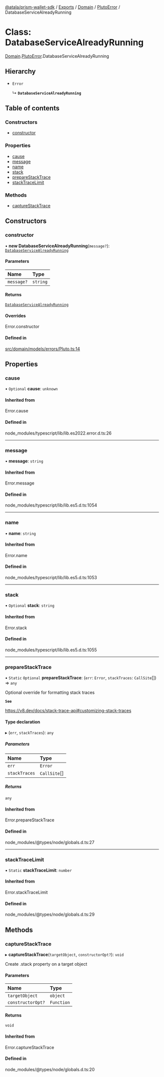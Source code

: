 [@atala/prism-wallet-sdk](../README.md) / [Exports](../modules.md) / [Domain](../modules/Domain.md) / [PlutoError](../modules/Domain.PlutoError.md) / DatabaseServiceAlreadyRunning

# Class: DatabaseServiceAlreadyRunning

[Domain](../modules/Domain.md).[PlutoError](../modules/Domain.PlutoError.md).DatabaseServiceAlreadyRunning

## Hierarchy

- `Error`

  ↳ **`DatabaseServiceAlreadyRunning`**

## Table of contents

### Constructors

- [constructor](Domain.PlutoError.DatabaseServiceAlreadyRunning.md#constructor)

### Properties

- [cause](Domain.PlutoError.DatabaseServiceAlreadyRunning.md#cause)
- [message](Domain.PlutoError.DatabaseServiceAlreadyRunning.md#message)
- [name](Domain.PlutoError.DatabaseServiceAlreadyRunning.md#name)
- [stack](Domain.PlutoError.DatabaseServiceAlreadyRunning.md#stack)
- [prepareStackTrace](Domain.PlutoError.DatabaseServiceAlreadyRunning.md#preparestacktrace)
- [stackTraceLimit](Domain.PlutoError.DatabaseServiceAlreadyRunning.md#stacktracelimit)

### Methods

- [captureStackTrace](Domain.PlutoError.DatabaseServiceAlreadyRunning.md#capturestacktrace)

## Constructors

### constructor

• **new DatabaseServiceAlreadyRunning**(`message?`): [`DatabaseServiceAlreadyRunning`](Domain.PlutoError.DatabaseServiceAlreadyRunning.md)

#### Parameters

| Name | Type |
| :------ | :------ |
| `message?` | `string` |

#### Returns

[`DatabaseServiceAlreadyRunning`](Domain.PlutoError.DatabaseServiceAlreadyRunning.md)

#### Overrides

Error.constructor

#### Defined in

[src/domain/models/errors/Pluto.ts:14](https://github.com/hyperledger/identus-edge-agent-sdk-ts/blob/1a3abf65a2f89b4ecd0f28af600329805573d6fc/src/domain/models/errors/Pluto.ts#L14)

## Properties

### cause

• `Optional` **cause**: `unknown`

#### Inherited from

Error.cause

#### Defined in

node_modules/typescript/lib/lib.es2022.error.d.ts:26

___

### message

• **message**: `string`

#### Inherited from

Error.message

#### Defined in

node_modules/typescript/lib/lib.es5.d.ts:1054

___

### name

• **name**: `string`

#### Inherited from

Error.name

#### Defined in

node_modules/typescript/lib/lib.es5.d.ts:1053

___

### stack

• `Optional` **stack**: `string`

#### Inherited from

Error.stack

#### Defined in

node_modules/typescript/lib/lib.es5.d.ts:1055

___

### prepareStackTrace

▪ `Static` `Optional` **prepareStackTrace**: (`err`: `Error`, `stackTraces`: `CallSite`[]) => `any`

Optional override for formatting stack traces

**`See`**

https://v8.dev/docs/stack-trace-api#customizing-stack-traces

#### Type declaration

▸ (`err`, `stackTraces`): `any`

##### Parameters

| Name | Type |
| :------ | :------ |
| `err` | `Error` |
| `stackTraces` | `CallSite`[] |

##### Returns

`any`

#### Inherited from

Error.prepareStackTrace

#### Defined in

node_modules/@types/node/globals.d.ts:27

___

### stackTraceLimit

▪ `Static` **stackTraceLimit**: `number`

#### Inherited from

Error.stackTraceLimit

#### Defined in

node_modules/@types/node/globals.d.ts:29

## Methods

### captureStackTrace

▸ **captureStackTrace**(`targetObject`, `constructorOpt?`): `void`

Create .stack property on a target object

#### Parameters

| Name | Type |
| :------ | :------ |
| `targetObject` | `object` |
| `constructorOpt?` | `Function` |

#### Returns

`void`

#### Inherited from

Error.captureStackTrace

#### Defined in

node_modules/@types/node/globals.d.ts:20

